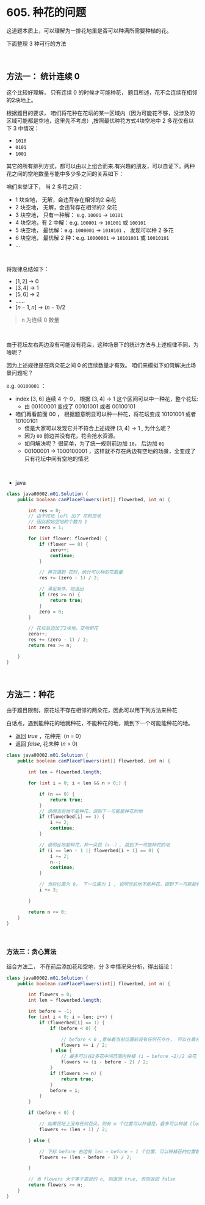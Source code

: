 # 605. 种花的问题

这道题本质上，可以理解为一排花地里是否可以种满所需要种植的花。

下面整理 3 种可行的方法

&nbsp;

## 方法一： 统计连续 0

这个比较好理解， 只有连续 0 的时候才可能种花， 题目所述，花不会连续在相邻的2块地上。

根据题目的要求， 咱们将花种在花坛的某一区域内（因为可能花不够，没涉及的区域可能都是空地，这里先不考虑）,按照最优种花方式4块空地中 $2$ 多花仅有以下 $3$ 中情况： 

- `1010`
- `0101`
- `1001`

其它的所有排列方式，都可以由以上组合而来.有兴趣的朋友，可以自证下。两种花之间的空地数量与能中多少多之间的关系如下： 

咱们来举证下， 当 2 多花之间： 

- 1 块空地， 无解，会违背存在相邻的2 朵花
- 2 块空地， 无解，会违背存在相邻的2 朵花
- 3 块空地， 只有一种解：   e.g. `10001` -> `10101`
- 4 块空地，有 2 中解：e.g. `100001` -> `101001` 或 `100101`
- 5 块空地， 最优解：e.g. `1000001` -> `1010101` ， 发现可以种 2 多花
- 6 块空地， 最优解 2 种：e.g. `10000001`  -> `10101001` 或 `10010101`
- ...

&nbsp;

将规律总结如下： 

- $[1, 2]$ -> $0$
- $[3, 4]$ -> $1$
- $[5, 6]$ -> $2$
- ......
- $[n - 1, n]$ -> $(n - 1) / 2$

> n 为连续 0 数量

&nbsp;

由于花坛左右两边没有可能没有花朵，这种场景下的统计方法与上述规律不同，为啥呢？ 

因为上述规律是在两朵花之间 0 的连续数量才有效。 咱们来模拟下如何解决此场景问题呢？ 

e.g. `00100001` ： 

- index [3, 6] 连续 4 个 $0$， 根据 $[3, 4]$ -> $1$  这个区间可以中一种花，整个花坛: 
  - 由 $00100001$ 变成了  $00101001$ 或者 $00100101$
- 咱们再看前面  $00$ ， 根据题意明显可以种一种花，将花坛变成 $10101001$ 或者 $10100101$
  - 但是大家可以发现它并不符合上述规律 $[3, 4]$ -> $1$ , 为什么呢？ 
  - 因为 `00` 前边并没有花，花会抢水资源。
  - 如何解决呢？ 很简单，为了统一规则前边加 `10`， 后边加 `01`
  - $00100001$ -> $1000100001$ ，这样就不存在两边有空地的场景，全变成了只有花坛中间有空地的情况

&nbsp;

- java 

```java
class java00002.m01.Solution {
    public boolean canPlaceFlowers(int[] flowerbed, int n) {

        int res = 0;
        // 由于花坛 left 加了 花和空地
        // 因此初始空地的个数为 1
        int zero = 1;

        for (int flower: flowerbed) {
            if (flower == 0) {
                zero++;
                continue;
            }

            // 再次遇到 花时，统计可以种的花数量
            res += (zero - 1) / 2;

            // 满足条件，则退出
            if (res >= n) {
                return true;
            }
            zero = 0;
        }

        // 花坛后边加了2块地，空地和花
        zero++;
        res += (zero - 1) / 2;
        return res >= n;

    }
}
```



&nbsp;

## 方法二：种花

由于题目限制，原花坛不存在相邻的两朵花，因此可以用下列方法来种花

白话点，遇到能种花的地就种花，不能种花的地，跳到下一个可能能种花的地。

- 返回 $true$ ，花种完（$n$ = $0$） 
- 返回 $false$, 花未种 ($n$ > 0)

```java
class java00002.m01.Solution {
    public boolean canPlaceFlowers(int[] flowerbed, int n) {

        int len = flowerbed.length;

        for (int i = 0; i < len && n > 0;) {

            if (n == 0) {
                return true;
            }
            // 说明当前地不能种花，调到下一可能能种花的地
            if (flowerbed[i] == 1) {
                i += 2;
                continue;
            }

            // 说明此地能种花，种一朵花（n--）, 跳到下一可能种花的地
            if (i == len - 1 || flowerbed[i + 1] == 0) {
                i += 2;
                n--;
                continue;
            }

            // 当前位置为 0， 下一位置为 1 , 说明当前地不能种花，调到下一可能能种花的地
            i += 3;

        }

        return n <= 0;
    }
}
```

&nbsp;

### 方法三：贪心算法

结合方法二， 不在前后添加花和空地，分 3 中情况来分析，得出结论：

```java
class java00002.m01.Solution {
    public boolean canPlaceFlowers(int[] flowerbed, int n) {

        int flowers = 0;
        int len = flowerbed.length;

        int before = -1;
        for (int i = 0; i < len; i++) {
            if (flowerbed[i] == 1) {
                if (before < 0) {

                    // before < 0 ,意味着当前位置前没有任何花存在， 可以在最右边花左边种植 i / 2 多花
                    flowers += i / 2;
                } else {
                    // 最多可以在2多花中间范围内种植 (i − before −2)/2 朵花
                    flowers += (i - before - 2) / 2;
                }
                if (flowers >= n) {
                    return true;
                }
                before = i;
            }
        }

        if (before < 0) {

            // 如果花坛上没有任何花朵，则有 m 个位置可以种植花，最多可以种植 (len + 1) / 2 朵花。
            flowers += (len + 1) / 2;

        } else {

            // 下标 before 右边有 len − before − 1 个位置，可以种植花的位置数是 len − before − 2，最多可以种植 (len − before − 1) / 2 朵花
            flowers += (len - before - 1) / 2;

        }

        // 当 flowers 大于等于题目的 n, 则返回 true, 否则返回 false
        return flowers >= n;
    }
}
```

